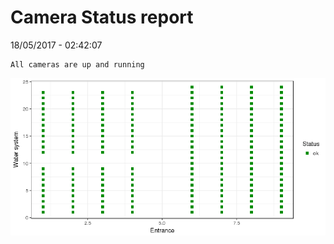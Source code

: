 Camera Status report
================
18/05/2017 - 02:42:07

    All cameras are up and running

![](camreport_files/figure-markdown_github/unnamed-chunk-2-1.png)
